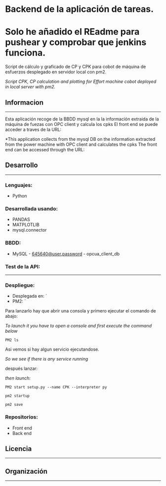 # Backend de la aplicación de tareas.
# Solo he añadido el REadme para pushear y comprobar que jenkins funciona.


Script de cálculo y graficado de CP y CPK para cobot de máquina de esfuerzos desplegado en servidor local con pm2.

*Script CPK, CP calculation and plotting for Effort machine cobot deployed in local server with pm2.*


## Informacion
---

Esta aplicación recoge de la BBDD mysql en la la información extraida de la máquina de fuezas con OPC client y calcula los cpks
El front end se puede acceder a traves de la URL: 

*This application collects from the mysql DB on  the information extracted from the power machine with OPC client and calculates the cpks
The front end can be accessed through the URL: 
## Desarrollo
---

### Lenguajes:

* Python

### Desarrollada usando:

* PANDAS
* MATPLOTLIB
* mysql.connector

### BBDD:

* MySQL - 645640@user.password - opcua_client_db


### Test de la API:

---

### Despliegue:


* Desplegada en:  `
* PM2: `

Para lanzarlo hay que abrir una consola y primero ejecutar el comando de abajo:

*To launch it you have to open a console and first execute the command below*

`PM2 ls`

Asi vemos si hay algun servicio ejecutandose.

*So we see if there is any service running*

después lanzar:

*then launch:*

`PM2 start setup.py --name CPK --interpreter py`

`pm2 startup`

`pm2 save`

### Repositorios:

* Front end 
* Back end 

## Licencia
---

## Organización
---
